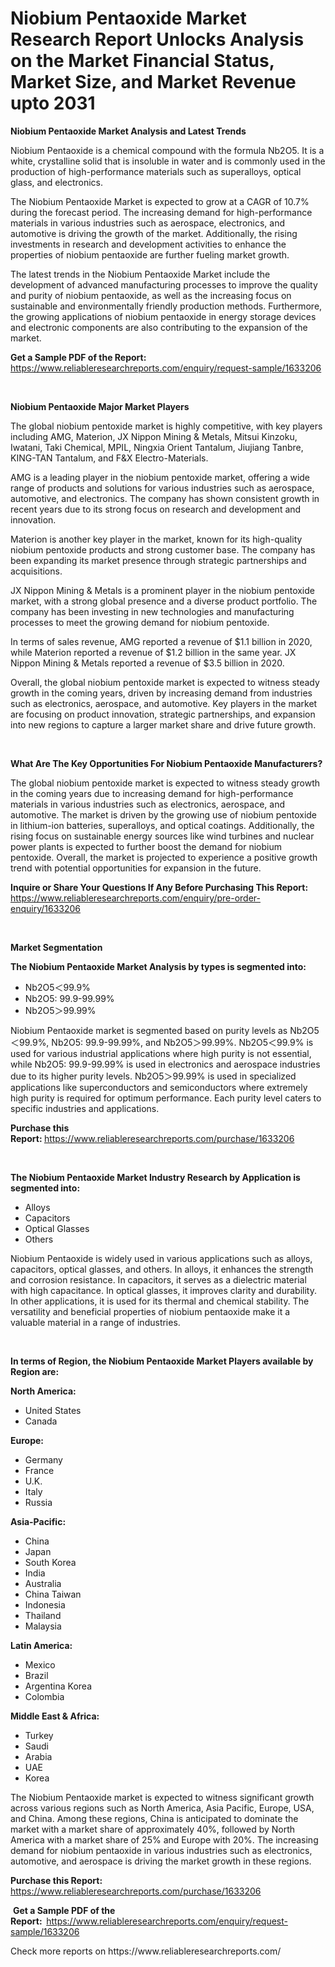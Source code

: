 <p><h1>Niobium Pentaoxide Market Research Report Unlocks Analysis on the Market Financial Status, Market Size, and Market Revenue upto 2031</h1></p><p><strong>Niobium Pentaoxide Market Analysis and Latest Trends</strong></p>
<p><p>Niobium Pentaoxide is a chemical compound with the formula Nb2O5. It is a white, crystalline solid that is insoluble in water and is commonly used in the production of high-performance materials such as superalloys, optical glass, and electronics.</p><p>The Niobium Pentaoxide Market is expected to grow at a CAGR of 10.7% during the forecast period. The increasing demand for high-performance materials in various industries such as aerospace, electronics, and automotive is driving the growth of the market. Additionally, the rising investments in research and development activities to enhance the properties of niobium pentaoxide are further fueling market growth.</p><p>The latest trends in the Niobium Pentaoxide Market include the development of advanced manufacturing processes to improve the quality and purity of niobium pentaoxide, as well as the increasing focus on sustainable and environmentally friendly production methods. Furthermore, the growing applications of niobium pentaoxide in energy storage devices and electronic components are also contributing to the expansion of the market.</p></p>
<p><strong>Get a Sample PDF of the Report:&nbsp;</strong> <a href="https://www.reliableresearchreports.com/enquiry/request-sample/1633206">https://www.reliableresearchreports.com/enquiry/request-sample/1633206</a></p>
<p>&nbsp;</p>
<p><strong>Niobium Pentaoxide Major Market Players</strong></p>
<p><p>The global niobium pentoxide market is highly competitive, with key players including AMG, Materion, JX Nippon Mining & Metals, Mitsui Kinzoku, Iwatani, Taki Chemical, MPIL, Ningxia Orient Tantalum, Jiujiang Tanbre, KING-TAN Tantalum, and F&X Electro-Materials. </p><p>AMG is a leading player in the niobium pentoxide market, offering a wide range of products and solutions for various industries such as aerospace, automotive, and electronics. The company has shown consistent growth in recent years due to its strong focus on research and development and innovation.</p><p>Materion is another key player in the market, known for its high-quality niobium pentoxide products and strong customer base. The company has been expanding its market presence through strategic partnerships and acquisitions.</p><p>JX Nippon Mining & Metals is a prominent player in the niobium pentoxide market, with a strong global presence and a diverse product portfolio. The company has been investing in new technologies and manufacturing processes to meet the growing demand for niobium pentoxide.</p><p>In terms of sales revenue, AMG reported a revenue of $1.1 billion in 2020, while Materion reported a revenue of $1.2 billion in the same year. JX Nippon Mining & Metals reported a revenue of $3.5 billion in 2020.</p><p>Overall, the global niobium pentoxide market is expected to witness steady growth in the coming years, driven by increasing demand from industries such as electronics, aerospace, and automotive. Key players in the market are focusing on product innovation, strategic partnerships, and expansion into new regions to capture a larger market share and drive future growth.</p></p>
<p>&nbsp;</p>
<p><strong>What Are The Key Opportunities For Niobium Pentaoxide Manufacturers?</strong></p>
<p><p>The global niobium pentoxide market is expected to witness steady growth in the coming years due to increasing demand for high-performance materials in various industries such as electronics, aerospace, and automotive. The market is driven by the growing use of niobium pentoxide in lithium-ion batteries, superalloys, and optical coatings. Additionally, the rising focus on sustainable energy sources like wind turbines and nuclear power plants is expected to further boost the demand for niobium pentoxide. Overall, the market is projected to experience a positive growth trend with potential opportunities for expansion in the future.</p></p>
<p><strong>Inquire or Share Your Questions If Any Before Purchasing This Report:</strong> <a href="https://www.reliableresearchreports.com/enquiry/pre-order-enquiry/1633206">https://www.reliableresearchreports.com/enquiry/pre-order-enquiry/1633206</a></p>
<p>&nbsp;</p>
<p><strong>Market Segmentation</strong></p>
<p><strong>The Niobium Pentaoxide Market Analysis by types is segmented into:</strong></p>
<p><ul><li>Nb2O5＜99.9%</li><li>Nb2O5: 99.9-99.99%</li><li>Nb2O5＞99.99%</li></ul></p>
<p><p>Niobium Pentaoxide market is segmented based on purity levels as Nb2O5＜99.9%, Nb2O5: 99.9-99.99%, and Nb2O5＞99.99%. Nb2O5＜99.9% is used for various industrial applications where high purity is not essential, while Nb2O5: 99.9-99.99% is used in electronics and aerospace industries due to its higher purity levels. Nb2O5＞99.99% is used in specialized applications like superconductors and semiconductors where extremely high purity is required for optimum performance. Each purity level caters to specific industries and applications.</p></p>
<p><strong>Purchase this Report:&nbsp;</strong><a href="https://www.reliableresearchreports.com/purchase/1633206">https://www.reliableresearchreports.com/purchase/1633206</a></p>
<p>&nbsp;</p>
<p><strong>The Niobium Pentaoxide Market Industry Research by Application is segmented into:</strong></p>
<p><ul><li>Alloys</li><li>Capacitors</li><li>Optical Glasses</li><li>Others</li></ul></p>
<p><p>Niobium Pentaoxide is widely used in various applications such as alloys, capacitors, optical glasses, and others. In alloys, it enhances the strength and corrosion resistance. In capacitors, it serves as a dielectric material with high capacitance. In optical glasses, it improves clarity and durability. In other applications, it is used for its thermal and chemical stability. The versatility and beneficial properties of niobium pentaoxide make it a valuable material in a range of industries.</p></p>
<p>&nbsp;</p>
<p><strong>In terms of Region, the Niobium Pentaoxide Market Players available by Region are:</strong></p>
<p>
    <p> <strong> North America: </strong>
        <ul>
            <li>United States</li>
            <li>Canada</li>
        </ul>
        </p> 
    <p> <strong> Europe: </strong>
        <ul>
            <li>Germany</li>
            <li>France</li>
            <li>U.K.</li>
            <li>Italy</li>
            <li>Russia</li>
        </ul>
        </p> 
    <p> <strong> Asia-Pacific: </strong>
        <ul>
            <li>China</li>
            <li>Japan</li>
            <li>South Korea</li>
            <li>India</li>
            <li>Australia</li>
            <li>China Taiwan</li>
            <li>Indonesia</li>
            <li>Thailand</li>
            <li>Malaysia</li>
        </ul>
        </p> 
    <p> <strong> Latin America: </strong>
        <ul>
            <li>Mexico</li>
            <li>Brazil</li>
            <li>Argentina Korea</li>
            <li>Colombia</li>
        </ul>
        </p> 
    <p> <strong> Middle East & Africa: </strong>
        <ul>
            <li>Turkey</li>
            <li>Saudi</li>
            <li>Arabia</li>
            <li>UAE</li>
            <li>Korea</li>
        </ul>
    </p>
    </p>
<p><p>The Niobium Pentaoxide market is expected to witness significant growth across various regions such as North America, Asia Pacific, Europe, USA, and China. Among these regions, China is anticipated to dominate the market with a market share of approximately 40%, followed by North America with a market share of 25% and Europe with 20%. The increasing demand for niobium pentaoxide in various industries such as electronics, automotive, and aerospace is driving the market growth in these regions.</p></p>
<p><strong>Purchase this Report: </strong><a href="https://www.reliableresearchreports.com/purchase/1633206">https://www.reliableresearchreports.com/purchase/1633206</a></p>
<p>&nbsp;<strong>Get a Sample PDF of the Report:&nbsp;&nbsp;</strong><a href="https://www.reliableresearchreports.com/enquiry/request-sample/1633206">https://www.reliableresearchreports.com/enquiry/request-sample/1633206</a></p>
<p><strong></strong></p>
<p>Check more reports on https://www.reliableresearchreports.com/</p>